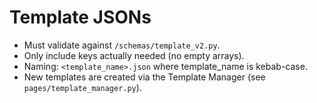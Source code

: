 # Template JSONs

* Must validate against `/schemas/template_v2.py`.
* Only include keys actually needed (no empty arrays).
* Naming: `<template_name>.json` where template_name is kebab-case.
* New templates are created via the Template Manager (see `pages/template_manager.py`).

